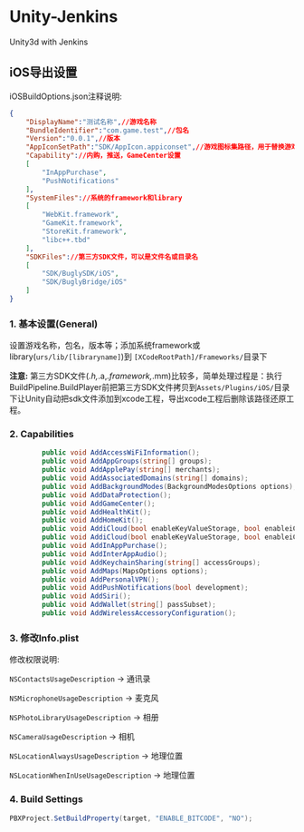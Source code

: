 # Unity-Jenkins
Unity3d with Jenkins

## iOS导出设置
iOSBuildOptions.json注释说明:
```json
{
    "DisplayName":"测试名称",//游戏名称
    "BundleIdentifier":"com.game.test",//包名
    "Version":"0.0.1",//版本
    "AppIconSetPath":"SDK/AppIcon.appiconset",//游戏图标集路径，用于替换游戏图标,需要替换的图标名字保持一致
    "Capability"://内购，推送，GameCenter设置
    [
        "InAppPurchase",
        "PushNotifications"
    ],
    "SystemFiles"://系统的framework和library
    [
        "WebKit.framework",
        "GameKit.framework",
        "StoreKit.framework",
        "libc++.tbd"
    ],
    "SDKFiles"://第三方SDK文件，可以是文件名或目录名
    [
        "SDK/BuglySDK/iOS",
        "SDK/BuglyBridge/iOS"
    ]
}
```
### 1. 基本设置(General)
设置游戏名称，包名，版本等；添加系统framework或library(`urs/lib/[libraryname]`)到 `[XCodeRootPath]/Frameworks/`目录下

**注意:** 第三方SDK文件(*.h,*.a,*.framework,*.mm)比较多，简单处理过程是：执行BuildPipeline.BuildPlayer前把第三方SDK文件拷贝到`Assets/Plugins/iOS/`目录下让Unity自动把sdk文件添加到xcode工程，导出xcode工程后删除该路径还原工程。

### 2. Capabilities
```c#
        public void AddAccessWiFiInformation();
        public void AddAppGroups(string[] groups);
        public void AddApplePay(string[] merchants);
        public void AddAssociatedDomains(string[] domains);
        public void AddBackgroundModes(BackgroundModesOptions options);
        public void AddDataProtection();
        public void AddGameCenter();
        public void AddHealthKit();
        public void AddHomeKit();
        public void AddiCloud(bool enableKeyValueStorage, bool enableiCloudDocument, string[] customContainers);
        public void AddiCloud(bool enableKeyValueStorage, bool enableiCloudDocument, bool enablecloudKit, bool addDefaultContainers, string[] customContainers);
        public void AddInAppPurchase();
        public void AddInterAppAudio();
        public void AddKeychainSharing(string[] accessGroups);
        public void AddMaps(MapsOptions options);
        public void AddPersonalVPN();
        public void AddPushNotifications(bool development);
        public void AddSiri();
        public void AddWallet(string[] passSubset);
        public void AddWirelessAccessoryConfiguration();
```

### 3. 修改Info.plist
修改权限说明:

`NSContactsUsageDescription` -> 通讯录

`NSMicrophoneUsageDescription` -> 麦克风

`NSPhotoLibraryUsageDescription` -> 相册

`NSCameraUsageDescription` -> 相机

`NSLocationAlwaysUsageDescription` -> 地理位置

`NSLocationWhenInUseUsageDescription` -> 地理位置

### 4. Build Settings
```c#
PBXProject.SetBuildProperty(target, "ENABLE_BITCODE", "NO");
```
